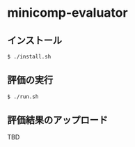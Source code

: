 # minicomp-evaluator

## インストール
```bash
$ ./install.sh
```

##  評価の実行
```bash
$ ./run.sh
```


## 評価結果のアップロード
TBD